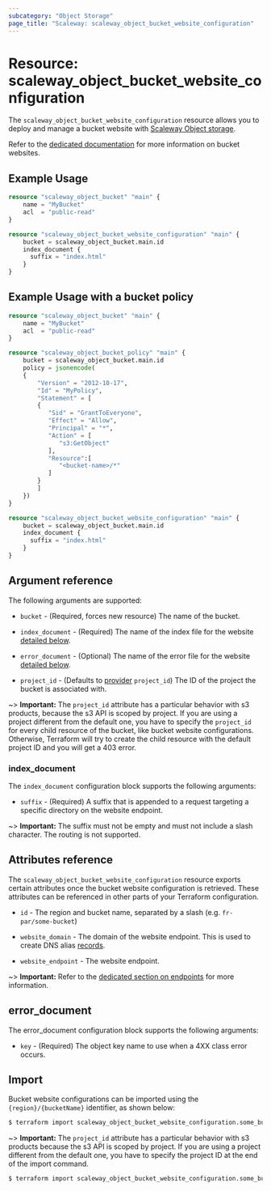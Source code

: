 ```yaml
---
subcategory: "Object Storage"
page_title: "Scaleway: scaleway_object_bucket_website_configuration"
---
```


# Resource: scaleway_object_bucket_website_configuration

The `scaleway_object_bucket_website_configuration` resource allows you to deploy and manage a bucket website with [Scaleway Object storage](https://www.scaleway.com/en/docs/storage/object/).

Refer to the [dedicated documentation](https://www.scaleway.com/en/docs/storage/object/how-to/use-bucket-website/) for more information on bucket websites.

## Example Usage

```terraform
resource "scaleway_object_bucket" "main" {
    name = "MyBucket"
    acl  = "public-read"
}

resource "scaleway_object_bucket_website_configuration" "main" {
    bucket = scaleway_object_bucket.main.id
    index_document {
      suffix = "index.html"
    }
}
```

## Example Usage with a bucket policy

```terraform
resource "scaleway_object_bucket" "main" {
    name = "MyBucket"
    acl  = "public-read"
}

resource "scaleway_object_bucket_policy" "main" {
    bucket = scaleway_object_bucket.main.id
    policy = jsonencode(
    {
        "Version" = "2012-10-17",
        "Id" = "MyPolicy",
        "Statement" = [
        {
           "Sid" = "GrantToEveryone",
           "Effect" = "Allow",
           "Principal" = "*",
           "Action" = [
              "s3:GetObject"
           ],
           "Resource":[
              "<bucket-name>/*"
           ]
        }
        ]
    })
}

resource "scaleway_object_bucket_website_configuration" "main" {
    bucket = scaleway_object_bucket.main.id
    index_document {
      suffix = "index.html"
    }
}
```

## Argument reference

The following arguments are supported:

* `bucket` - (Required, forces new resource) The name of the bucket.

* `index_document` - (Required) The name of the index file for the website [detailed below](#index_document).

* `error_document` - (Optional) The name of the error file for the website [detailed below](#error_document).

* `project_id` - (Defaults to [provider](../index.md#arguments-reference) `project_id`) The ID of the project the bucket is associated with.

~> **Important:** The `project_id` attribute has a particular behavior with s3 products, because the s3 API is scoped by project.
If you are using a project different from the default one, you have to specify the `project_id` for every child resource of the bucket,
like bucket website configurations. Otherwise, Terraform will try to create the child resource with the default project ID and you will get a 403 error.

### index_document

The `index_document` configuration block supports the following arguments:

* `suffix` - (Required) A suffix that is appended to a request targeting a specific directory on the website endpoint.

~> **Important:** The suffix must not be empty and must not include a slash character. The routing is not supported.

## Attributes reference

The `scaleway_object_bucket_website_configuration` resource exports certain attributes once the bucket website configuration is retrieved. These attributes can be referenced in other parts of your Terraform configuration.

* `id` - The region and bucket name, separated by a slash (e.g. `fr-par/some-bucket`)

* `website_domain` - The domain of the website endpoint. This is used to create DNS alias [records](https://www.scaleway.com/en/docs/network/domains-and-dns/how-to/manage-dns-records/).

* `website_endpoint` - The website endpoint.

~> **Important:** Refer to the [dedicated section on endpoints](https://www.scaleway.com/en/docs/storage/object/concepts/#endpoint) for more information.

## error_document

The error_document configuration block supports the following arguments:

* `key` - (Required) The object key name to use when a 4XX class error occurs.

## Import

Bucket website configurations can be imported using the `{region}/{bucketName}` identifier, as shown below:

```bash
$ terraform import scaleway_object_bucket_website_configuration.some_bucket fr-par/some-bucket
```

~> **Important:** The `project_id` attribute has a particular behavior with s3 products because the s3 API is scoped by project.
If you are using a project different from the default one, you have to specify the project ID at the end of the import command.

```bash
$ terraform import scaleway_object_bucket_website_configuration.some_bucket fr-par/some-bucket@xxxxxxx-xxxx-xxxx-xxxx-xxxxxxxxx
```
